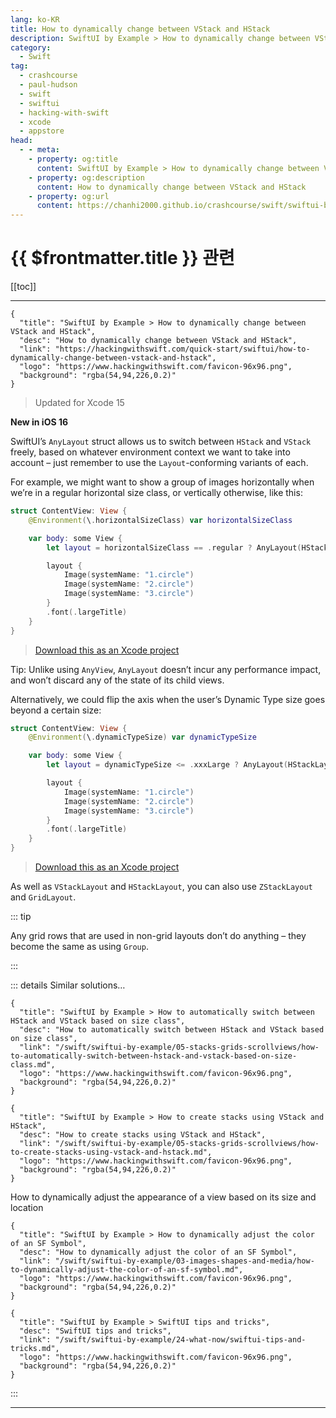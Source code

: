 ```yaml
---
lang: ko-KR
title: How to dynamically change between VStack and HStack
description: SwiftUI by Example > How to dynamically change between VStack and HStack
category:
  - Swift
tag: 
  - crashcourse
  - paul-hudson
  - swift
  - swiftui
  - hacking-with-swift
  - xcode
  - appstore
head:
  - - meta:
    - property: og:title
      content: SwiftUI by Example > How to dynamically change between VStack and HStack
    - property: og:description
      content: How to dynamically change between VStack and HStack
    - property: og:url
      content: https://chanhi2000.github.io/crashcourse/swift/swiftui-by-example/04-view-layout/how-to-dynamically-change-between-vstack-and-hstack.html
---
```


# {{ $frontmatter.title }} 관련

[[toc]]

---

```component VPCard
{
  "title": "SwiftUI by Example > How to dynamically change between VStack and HStack",
  "desc": "How to dynamically change between VStack and HStack",
  "link": "https://hackingwithswift.com/quick-start/swiftui/how-to-dynamically-change-between-vstack-and-hstack",
  "logo": "https://www.hackingwithswift.com/favicon-96x96.png",
  "background": "rgba(54,94,226,0.2)"
}
```

> Updated for Xcode 15

**New in iOS 16**

SwiftUI’s `AnyLayout` struct allows us to switch between `HStack` and `VStack` freely, based on whatever environment context we want to take into account – just remember to use the `Layout`-conforming variants of each.

For example, we might want to show a group of images horizontally when we’re in a regular horizontal size class, or vertically otherwise, like this:

```swift
struct ContentView: View {
    @Environment(\.horizontalSizeClass) var horizontalSizeClass

    var body: some View {
        let layout = horizontalSizeClass == .regular ? AnyLayout(HStackLayout()) : AnyLayout(VStackLayout())

        layout {
            Image(systemName: "1.circle")
            Image(systemName: "2.circle")
            Image(systemName: "3.circle")
        }
        .font(.largeTitle)
    }
}
```

> [<FontIcon icon="fas fa-file-zipper"/>Download this as an Xcode project](https://www.hackingwithswift.com/files/projects/swiftui/how-to-dynamically-change-between-vstack-and-hstack-1.zip)

Tip: Unlike using `AnyView`, `AnyLayout` doesn’t incur any performance impact, and won’t discard any of the state of its child views.

Alternatively, we could flip the axis when the user’s Dynamic Type size goes beyond a certain size:

```swift
struct ContentView: View {
    @Environment(\.dynamicTypeSize) var dynamicTypeSize

    var body: some View {
        let layout = dynamicTypeSize <= .xxxLarge ? AnyLayout(HStackLayout()) : AnyLayout(VStackLayout())

        layout {
            Image(systemName: "1.circle")
            Image(systemName: "2.circle")
            Image(systemName: "3.circle")
        }
        .font(.largeTitle)
    }
}
```

> [<FontIcon icon="fas fa-file-zipper"/>Download this as an Xcode project](https://www.hackingwithswift.com/files/projects/swiftui/how-to-dynamically-change-between-vstack-and-hstack-2.zip)

As well as `VStackLayout` and `HStackLayout`, you can also use `ZStackLayout` and `GridLayout`.

::: tip

Any grid rows that are used in non-grid layouts don’t do anything – they become the same as using `Group`.

:::

::: details Similar solutions…

```component VPCard
{
  "title": "SwiftUI by Example > How to automatically switch between HStack and VStack based on size class",
  "desc": "How to automatically switch between HStack and VStack based on size class",
  "link": "/swift/swiftui-by-example/05-stacks-grids-scrollviews/how-to-automatically-switch-between-hstack-and-vstack-based-on-size-class.md",
  "logo": "https://www.hackingwithswift.com/favicon-96x96.png",
  "background": "rgba(54,94,226,0.2)"
}
```

```component VPCard
{
  "title": "SwiftUI by Example > How to create stacks using VStack and HStack",
  "desc": "How to create stacks using VStack and HStack",
  "link": "/swift/swiftui-by-example/05-stacks-grids-scrollviews/how-to-create-stacks-using-vstack-and-hstack.md",
  "logo": "https://www.hackingwithswift.com/favicon-96x96.png",
  "background": "rgba(54,94,226,0.2)"
}
```

How to dynamically adjust the appearance of a view based on its size and location

```component VPCard
{
  "title": "SwiftUI by Example > How to dynamically adjust the color of an SF Symbol",
  "desc": "How to dynamically adjust the color of an SF Symbol",
  "link": "/swift/swiftui-by-example/03-images-shapes-and-media/how-to-dynamically-adjust-the-color-of-an-sf-symbol.md",
  "logo": "https://www.hackingwithswift.com/favicon-96x96.png",
  "background": "rgba(54,94,226,0.2)"
}
```

```component VPCard
{
  "title": "SwiftUI by Example > SwiftUI tips and tricks",
  "desc": "SwiftUI tips and tricks",
  "link": "/swift/swiftui-by-example/24-what-now/swiftui-tips-and-tricks.md",
  "logo": "https://www.hackingwithswift.com/favicon-96x96.png",
  "background": "rgba(54,94,226,0.2)"
}
```

:::

---

<TagLinks />